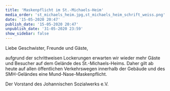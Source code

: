 ```yaml
---
title: 'Maskenpflicht im St.-Michaels-Heim'
media_order: 'st_michaels_heim.jpg,st_michaels_heim_schrift_weiss.png'
date: '15-05-2020 20:47'
publish_date: '15-05-2020 20:47'
unpublish_date: '31-05-2020 23:59'
show_sidebar: false
---
```


Liebe Geschwister, Freunde und Gäste,
 
aufgrund der schrittweisen Lockerungen erwarten wir wieder mehr Gäste und Besucher auf dem Gelände des St.-Michaels-Heims. Daher gilt ab heute auf allen öffentlichen Verkehrswegen innerhalb der Gebäude und des SMH-Geländes eine Mund-Nase-Maskenpflicht.

Der Vorstand des Johannischen Sozialwerks e.V.